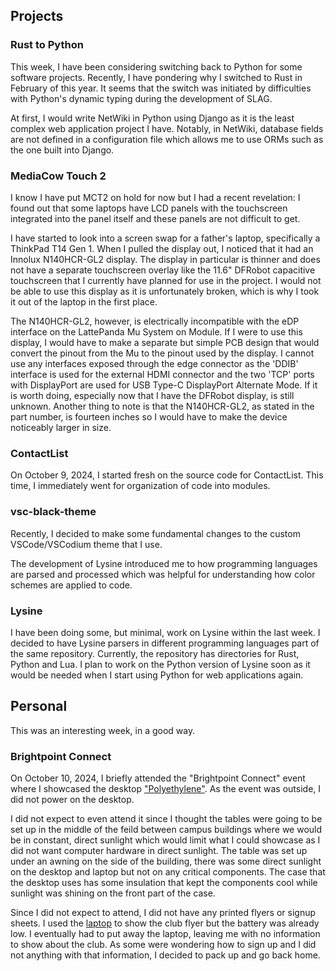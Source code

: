 


## Projects

### Rust to Python
This week, I have been considering switching back to Python for some software projects. Recently, I have pondering why I switched to Rust in February of this year. It seems that the switch was initiated by difficulties with Python's dynamic typing during the development of SLAG. 

At first, I would write NetWiki in Python using Django as it is the least complex web application project I have. Notably, in NetWiki, database fields are not defined in a configuration file which allows me to use ORMs such as the one built into Django.

### MediaCow Touch 2
I know I have put MCT2 on hold for now but I had a recent revelation: I found out that some laptops have LCD panels with the touchscreen integrated into the panel itself and these panels are not difficult to get.

I have started to look into a screen swap for a father's laptop, specifically a ThinkPad T14 Gen 1. When I pulled the display out, I noticed that it had an Innolux N140HCR-GL2 display. The display in particular is thinner and does not have a separate touchscreen overlay like the 11.6" DFRobot capacitive touchscreen that I currently have planned for use in the project. I would not be able to use this display as it is unfortunately broken, which is why I took it out of the laptop in the first place.

The N140HCR-GL2, however, is electrically incompatible with the eDP interface on the LattePanda Mu System on Module. If I were to use this display, I would have to make a separate but simple PCB design that would convert the pinout from the Mu to the pinout used by the display. I cannot use any interfaces exposed through the edge connector as the 'DDIB' interface is used for the external HDMI connector and the two 'TCP' ports with DisplayPort are used for USB Type-C DisplayPort Alternate Mode. If it is worth doing, especially now that I have the DFRobot display, is still unknown. Another thing to note is that the N140HCR-GL2, as stated in the part number, is fourteen inches so I would have to make the device noticeably larger in size.

### ContactList
On October 9, 2024, I started fresh on the source code for ContactList. This time, I immediately went for organization of code into modules. 

### vsc-black-theme
Recently, I decided to make some fundamental changes to the custom VSCode/VSCodium theme that I use.

The development of Lysine introduced me to how programming languages are parsed and processed which was helpful for understanding how color schemes are applied to code. 

### Lysine
I have been doing some, but minimal, work on Lysine within the last week. I decided to have Lysine parsers in different programming languages part of the same repository. Currently, the repository has directories for Rust, Python and Lua. I plan to work on the Python version of Lysine soon as it would be needed when I start using Python for web applications again.

## Personal
This was an interesting week, in a good way.

### Brightpoint Connect
On October 10, 2024, I briefly attended the "Brightpoint Connect" event where I showcased the desktop ["Polyethylene"](/projects/wbpc/pc_pe/). As the event was outside, I did not power on the desktop.

I did not expect to even attend it since I thought the tables were going to be set up in the middle of the feild between campus buildings where we would be in constant, direct sunlight which would limit what I could showcase as I did not want computer hardware in direct sunlight. The table was set up under an awning on the side of the building, there was some direct sunlight on the desktop and laptop but not on any critical components. The case that the desktop uses has some insulation that kept the components cool while sunlight was shining on the front part of the case.

Since I did not expect to attend, I did not have any printed flyers or signup sheets. I used the [laptop](/projects/wbpc/pc_pmma/) to show the club flyer but the battery was already low. I eventually had to put away the laptop, leaving me with no information to show about the club. As some were wondering how to sign up and I did not anything with that information, I decided to pack up and go back home.